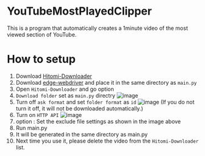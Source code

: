 # YouTubeMostPlayedClipper
This is a program that automatically creates a 1minute video of the most viewed section of YouTube.

# How to setup
1. Download [Hitomi-Downloader]([https://www.google.co.jp/](https://github.com/KurtBestor/Hitomi-Downloader)https://github.com/KurtBestor/Hitomi-Downloader)
2. Download [edge-webdriver](https://developer.microsoft.com/en-us/microsoft-edge/tools/webdriver) and place it in the same directory as `main.py`
3. Open `Hitomi-Downloader` and go option
4. `Download folder` set as `main.py` directry ![image](https://github.com/sabaadmin/YouTubeMostPlayedClipper/assets/94890302/69d128a5-9a62-4219-b569-f2a199a296ea)
5. Turn off `ask format` and set `folder format` as `id` ![image](https://github.com/sabaadmin/YouTubeMostPlayedClipper/assets/94890302/c81179d0-9bc2-4a56-b795-29822f40cff8) (If you do not turn it off, it will not be downloaded automatically.)
6. Turn on `HTTP API` ![image](https://github.com/sabaadmin/YouTubeMostPlayedClipper/assets/94890302/fe33a3a4-904f-4acf-8f41-a3cbf48f2a19)
7. option : Set the exclude file settings as shown in the image above
8. Run main.py
9. It will be generated in the same directory as main.py
10. Next time you use it, please delete the video from the `Hitomi-Downloader` list.
